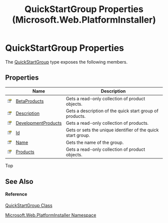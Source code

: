 ﻿---
title: QuickStartGroup Properties  (Microsoft.Web.PlatformInstaller)
TOCTitle: QuickStartGroup Properties
ms:assetid: Properties.T:Microsoft.Web.PlatformInstaller.QuickStartGroup
ms:mtpsurl: https://msdn.microsoft.com/en-us/library/microsoft.web.platforminstaller.quickstartgroup_properties(v=VS.90)
ms:contentKeyID: 22187113
ms.date: 05/02/2012
mtps_version: v=VS.90
---

# QuickStartGroup Properties

The [QuickStartGroup](quickstartgroup-class-microsoft-web-platforminstaller.md) type exposes the following members.

## Properties

<table>
<thead>
<tr class="header">
<th> </th>
<th>Name</th>
<th>Description</th>
</tr>
</thead>
<tbody>
<tr class="odd">
<td><img src="images/Dd565996.pubproperty(en-us,VS.90).gif" title="Public property" alt="Public property" /></td>
<td><a href="quickstartgroup-betaproducts-property-microsoft-web-platforminstaller.md">BetaProducts</a></td>
<td>Gets a read-only collection of product objects.</td>
</tr>
<tr class="even">
<td><img src="images/Dd565996.pubproperty(en-us,VS.90).gif" title="Public property" alt="Public property" /></td>
<td><a href="quickstartgroup-description-property-microsoft-web-platforminstaller.md">Description</a></td>
<td>Gets a description of the quick start group of products.</td>
</tr>
<tr class="odd">
<td><img src="images/Dd565996.pubproperty(en-us,VS.90).gif" title="Public property" alt="Public property" /></td>
<td><a href="quickstartgroup-developmentproducts-property-microsoft-web-platforminstaller.md">DevelopmentProducts</a></td>
<td>Gets a read-only collection of products.</td>
</tr>
<tr class="even">
<td><img src="images/Dd565996.pubproperty(en-us,VS.90).gif" title="Public property" alt="Public property" /></td>
<td><a href="quickstartgroup-id-property-microsoft-web-platforminstaller.md">Id</a></td>
<td>Gets or sets the unique identifier of the quick start group.</td>
</tr>
<tr class="odd">
<td><img src="images/Dd565996.pubproperty(en-us,VS.90).gif" title="Public property" alt="Public property" /></td>
<td><a href="quickstartgroup-name-property-microsoft-web-platforminstaller.md">Name</a></td>
<td>Gets the name of the group.</td>
</tr>
<tr class="even">
<td><img src="images/Dd565996.pubproperty(en-us,VS.90).gif" title="Public property" alt="Public property" /></td>
<td><a href="quickstartgroup-products-property-microsoft-web-platforminstaller.md">Products</a></td>
<td>Gets a read-only collection of product objects.</td>
</tr>
</tbody>
</table>


Top

## See Also

#### Reference

[QuickStartGroup Class](quickstartgroup-class-microsoft-web-platforminstaller.md)

[Microsoft.Web.PlatformInstaller Namespace](microsoft-web-platforminstaller-namespace.md)

